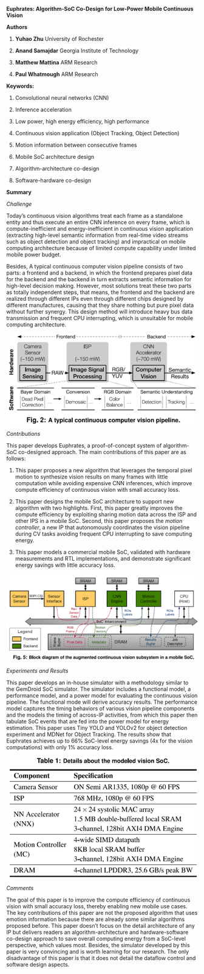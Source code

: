**Euphrates: Algorithm-SoC Co-Design for Low-Power Mobile Continuous Vision**

**Authors**

1.  **Yuhao Zhu** University of Rochester

2.  **Anand Samajdar** Georgia Institute of Technology

3.  **Matthew Mattina** ARM Research

4.  **Paul Whatmough** ARM Research

**Keywords:**

1.  Convolutional neural networks (CNN)

2.  Inference acceleration

3.  Low power, high energy efficiency, high performance

4.  Continuous vision application (Object Tracking, Object Detection)

5.  Motion information between consecutive frames

6.  Mobile SoC architecture design

7.  Algorithm-architecture co-design

8.  Software-hardware co-design

**Summary**

*Challenge*

Today’s continuous vision algorithms treat each frame as a standalone entity and
thus execute an entire CNN inference on every frame, which is
compute-inefficient and energy-inefficient in continuous vision application
(extracting high-level semantic information from real-time video streams such as
object detection and object tracking) and impractical on mobile computing
architecture because of limited compute capability under limited mobile power
budget.

Besides, A typical continuous computer vision pipeline consists of two parts: a
frontend and a backend, in which the frontend prepares pixel data for the
backend and the backend in turn extracts semantic information for high-level
decision making. However, most solutions treat these two parts as totally
independent steps, that means, the frontend and the backend are realized through
different IPs even through different chips designed by different manufactures,
causing that they share nothing but pure pixel data without further synergy.
This design method will introduce heavy bus data transmission and frequent CPU
interrupting, which is unsuitable for mobile computing architecture.

![](media/1f0099a6beab3211ce045db9da230f1e.png)

*Contributions*

This paper develops Euphrates, a proof-of-concept system of algorithm-SoC
co-designed approach. The main contributions of this paper are as follows:

1.  This paper proposes a new algorithm that leverages the temporal pixel motion
    to synthesize vision results on many frames with little computation while
    avoiding expensive CNN inferences, which improve compute efficiency of
    continuous vision with small accuracy loss.

2.  This paper designs the mobile SoC architecture to support new algorithm with
    two highlights. First, this paper greatly improves the compute efficiency by
    exploiting sharing motion data across the ISP and other IPS in a mobile SoC.
    Second, this paper proposes the *motion controller*, a new IP that
    autonomously coordinates the vision pipeline during CV tasks avoiding
    frequent CPU interrupting to save computing energy.

3.  This paper models a commercial mobile SoC, validated with hardware
    measurements and RTL implementations, and demonstrate significant energy
    savings with little accuracy loss.

![](media/dcb143f5255ed9be860d3d446f393483.png)

*Experiments and Results*

This paper develops an in-house simulator with a methodology similar to the
GemDroid SoC simulator. The simulator includes a functional model, a performance
model, and a power model for evaluating the continuous vision pipeline. The
functional mode will derive accuracy results. The performance model captures the
timing behaviors of various vision pipeline components and the models the timing
of across-IP activities, from which this paper then tabulate SoC events that are
fed into the power model for energy estimation. This paper uses Tiny YOLO and
YOLOv2 for object detection experiment and MDNet for Object Tracking. The
results show that Euphrates achieves up to 66% SoC-level energy savings (4x for
the vision computations) with only 1% accuracy loss.

![](media/5e233f392cb830d721e66f21b560954a.png)

*Comments*

The goal of this paper is to improve the compute efficiency of continuous vision
with small accuracy loss, thereby enabling new mobile use cases. The key
contributions of this paper are not the proposed algorithm that uses emotion
information because there are already some similar algorithms proposed before.
This paper doesn’t focus on the detail architecture of any IP but delivers
readers an algorithm-architecture and hardware-software co-design approach to
save overall computing energy from a SoC-level perspective, which values most.
Besides, the simulator developed by this paper is very convincing and is worth
learning for our research. The only disadvantage of this paper is that it does
not detail the dataflow control and software design aspects.
